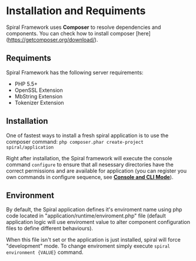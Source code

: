 # Installation and Requiments
Spiral Framework uses **Composer** to resolve dependencies and components. You can check how to install composer [here] (https://getcomposer.org/download/).

## Requiments
Spiral Framework has the following server requirements:
* PHP 5.5+
* OpenSSL Extension
* MbString Extension
* Tokenizer Extension

## Installation
One of fastest ways to install a fresh spiral application is to use the composer command: `php composer.phar create-project spiral/application`

Right after installation, the Spiral framework will execute the console command `configure` to ensure that all nesessary directories have the correct permissions and are available for application (you can register you own commands in configure sequence, see [**Console and CLI Mode**](/console/commands.md)).

## Environment
By default, the Spiral application defines it's enviroment name using php code located in "application/runtime/enviroment.php" file (default application logic will use enviroment value to alter component configuration files to define different behaviours). 

When this file isn't set or the application is just installed, spiral will force "development" mode. To change enviroment simply execute `spiral environment {VALUE}` command.